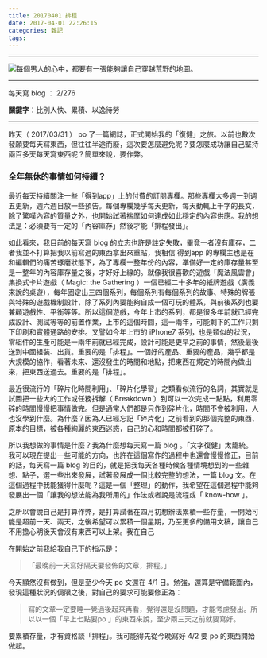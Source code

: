 ```yaml
---
title: 20170401 排程
date: 2017-04-01 22:26:15
categories: 雜記
tags:
---
```

---

![每個男人的心中，都要有一張能夠讓自己穿越荒野的地圖。](https://c1.staticflickr.com/3/2879/33617467682_947139d91b.jpg)

---

每天寫 blog ： 2/276

**關鍵字**：比別人快、累積、以逸待勞

---

昨天（ 2017/03/31 ） po 了一篇網誌，正式開始我的「復健」之旅。以前也數次發願要每天寫東西，但往往半途而廢，這次要怎麼避免呢？要怎麼成功讓自己堅持兩百多天每天寫東西呢？簡單來說，要作弊。

<!-- more -->

### 全年無休的事情如何持續？

最近每天持續關注一些「得到app」上的付費的訂閱專欄。那些專欄大多週一到週五更新，週六週日放一些預告。每個專欄幾乎每天更新，每天動輒上千字的長文，除了驚嘆內容的質量之外，也開始試著揣摩如何達成如此穩定的內容供應。我的想法是：必須要有一定的「內容庫存」然後才能「排程發出」。

如此看來，我目前的每天寫 blog 的立志也許是註定失敗，畢竟一者沒有庫存，二者我並不打算把我以前寫過的東西拿出來重貼，我相信 得到app 的專欄主也是在和編輯們的痛苦琢磨狀態下，為了專欄一整年份的內容，準備好一定的庫存量甚至是一整年的內容庫存量之後，才好好上線的。就像我很喜歡的遊戲「魔法風雲會」集換式卡片遊戲（ Magic: the Gathering ）一個已經二十多年的紙牌遊戲（廣義來說的桌遊），每年固定出三四個系列，每個系列有每個系列的故事、特殊的牌張與特殊的遊戲機制設計，除了系列內要能夠自成一個可玩的體系，與前後系列也要兼顧遊戲性、平衡等等。所以這個遊戲，今年上市的系列，都是很多年前就已經完成設計、測試等等的前置作業，上市的這個時間，這一兩年，可能剩下的工作只剩下印刷和實體通路的安排。又譬如今年上市的 iPhone7 系列，也是類似的狀況，零組件的生產可能是一兩年前就已經完成，設計可能是更早之前的事情，然後最後送到中國組裝、出貨。重要的是「排程」。一個好的產品、重要的產品，幾乎都是大規模的協作，看著未來、還沒發生的時間和地點，把東西在規定的時間內做出來，把東西送過去。重要的是「排程」。

最近很流行的「碎片化時間利用」、「碎片化學習」之類看似流行的名詞，其實就是試圖把一些大的工作或任務拆解（ Breakdown ）到可以一次完成一點點，利用零碎的時間慢慢把事情做完。但是通常人們都是只作到碎片化，時間不會被利用，人也沒學到什麼。為什麼？因為人已經忘記「碎片化」之前看到的那個完整的東西、原本的目標，被各種絢麗的東西迷惑，自己的心和時間都被打碎了。

所以我想做的事情是什麼？我為什麼想每天寫一篇 blog 。「文字復健」太籠統。我可以現在提出一些可能的方向，也許在這個寫作的過程中也還會慢慢修正，目前的話，每天寫一篇 blog 的目的，就是把我每天各種時候各種情境想到的一些雜想、點子，選一些出來發展，試著發展成一個比較完整的想法，一篇 blog 文。在這個過程中我能獲得什麼呢？這是一個「整理」的動作，我希望在這個過程中能夠發展出一個「讓我的想法能為我所用的」作法或者說是流程或「 know-how 」。

之所以會說自己是打算作弊，是打算試著在四月初想辦法累積一些存量，一開始可能是超前一天、兩天，之後希望可以累積一個星期，乃至更多的備用文稿，讓自己不用擔心明後天會沒有東西可以上架。我在自己

在開始之前我給我自己下的指示是：

> 「最晚前一天寫好隔天要發佈的文章，排程。」

今天顯然沒有做到，但是至少今天 po 文還在 4/1 日。勉強，還算是守備範圍內，發現這種狀況的侷限之後，對自己的要求可能要修正為：

> 寫的文章一定要睡一覺過後起來再看，覺得還是沒問題，才能考慮發出。所以以一個「早上七點要po 」的東西來說，至少兩三天之前就要寫好。

要累積存量，才有資格談「排程」。我可能得先從今晚寫好 4/2 要 po 的東西開始做起。
